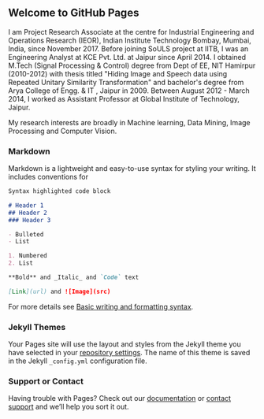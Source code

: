 ## Welcome to GitHub Pages

I am Project Research Associate at the centre for Industrial Engineering and Operations Research (IEOR), Indian Institute Technology Bombay, Mumbai, India, since November 2017. Before joining SoULS project at IITB, I was an Engineering Analyst at KCE Pvt. Ltd. at Jaipur since April 2014. I obtained M.Tech (Signal Processing & Control) degree from Dept of EE, NIT Hamirpur (2010-2012) with thesis titled "Hiding Image and Speech data using Repeated Unitary Similarity Transformation" and bachelor's degree from Arya College of Engg. & IT , Jaipur in 2009. Between August 2012 - March 2014, I worked as Assistant Professor at Global Institute of Technology, Jaipur.

My research interests are broadly in Machine learning, Data Mining, Image Processing and Computer Vision.

### Markdown

Markdown is a lightweight and easy-to-use syntax for styling your writing. It includes conventions for

```markdown
Syntax highlighted code block

# Header 1
## Header 2
### Header 3

- Bulleted
- List

1. Numbered
2. List

**Bold** and _Italic_ and `Code` text

[Link](url) and ![Image](src)
```

For more details see [Basic writing and formatting syntax](https://docs.github.com/en/github/writing-on-github/getting-started-with-writing-and-formatting-on-github/basic-writing-and-formatting-syntax).

### Jekyll Themes

Your Pages site will use the layout and styles from the Jekyll theme you have selected in your [repository settings](https://github.com/dcnith/deepak/settings/pages). The name of this theme is saved in the Jekyll `_config.yml` configuration file.

### Support or Contact

Having trouble with Pages? Check out our [documentation](https://docs.github.com/categories/github-pages-basics/) or [contact support](https://support.github.com/contact) and we’ll help you sort it out.
